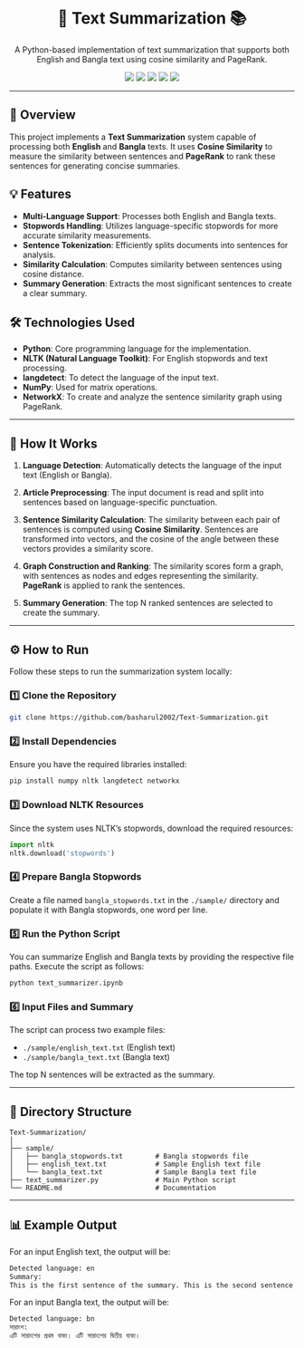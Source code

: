 <h1 align="center">📝 Text Summarization 📚</h1>

<p align="center">
  A Python-based implementation of text summarization that supports both English and Bangla text using cosine similarity and PageRank.
</p>

<p align="center">
  <img src="https://img.shields.io/badge/Python-3.x-blue" />
  <img src="https://img.shields.io/badge/NLTK-3.5-green" />
  <img src="https://img.shields.io/badge/langdetect-1.0.9-orange" />
  <img src="https://img.shields.io/badge/NumPy-1.21-lightblue" />
  <img src="https://img.shields.io/badge/NetworkX-2.6-blue" />
</p>

---

## 📖 Overview

This project implements a **Text Summarization** system capable of processing both **English** and **Bangla** texts. It uses **Cosine Similarity** to measure the similarity between sentences and **PageRank** to rank these sentences for generating concise summaries.

## 💡 Features

- **Multi-Language Support**: Processes both English and Bangla texts.
- **Stopwords Handling**: Utilizes language-specific stopwords for more accurate similarity measurements.
- **Sentence Tokenization**: Efficiently splits documents into sentences for analysis.
- **Similarity Calculation**: Computes similarity between sentences using cosine distance.
- **Summary Generation**: Extracts the most significant sentences to create a clear summary.

## 🛠️ Technologies Used

- **Python**: Core programming language for the implementation.
- **NLTK (Natural Language Toolkit)**: For English stopwords and text processing.
- **langdetect**: To detect the language of the input text.
- **NumPy**: Used for matrix operations.
- **NetworkX**: To create and analyze the sentence similarity graph using PageRank.

---

## 🚀 How It Works

1. **Language Detection**: Automatically detects the language of the input text (English or Bangla).

2. **Article Preprocessing**: The input document is read and split into sentences based on language-specific punctuation.

3. **Sentence Similarity Calculation**: The similarity between each pair of sentences is computed using **Cosine Similarity**. Sentences are transformed into vectors, and the cosine of the angle between these vectors provides a similarity score.

4. **Graph Construction and Ranking**: The similarity scores form a graph, with sentences as nodes and edges representing the similarity. **PageRank** is applied to rank the sentences.

5. **Summary Generation**: The top N ranked sentences are selected to create the summary.

---

## ⚙️ How to Run

Follow these steps to run the summarization system locally:

### 1️⃣ Clone the Repository

```bash
git clone https://github.com/basharul2002/Text-Summarization.git
```

### 2️⃣ Install Dependencies

Ensure you have the required libraries installed:
```bash
pip install numpy nltk langdetect networkx
```

### 3️⃣ Download NLTK Resources

Since the system uses NLTK’s stopwords, download the required resources:
```python
import nltk
nltk.download('stopwords')
```

### 4️⃣ Prepare Bangla Stopwords

Create a file named `bangla_stopwords.txt` in the `./sample/` directory and populate it with Bangla stopwords, one word per line.

### 5️⃣ Run the Python Script

You can summarize English and Bangla texts by providing the respective file paths. Execute the script as follows:
```python
python text_summarizer.ipynb
```

### 6️⃣ Input Files and Summary

The script can process two example files:
- `./sample/english_text.txt` (English text)
- `./sample/bangla_text.txt` (Bangla text)

The top N sentences will be extracted as the summary.

---

## 📂 Directory Structure

```
Text-Summarization/
│
├── sample/
│   ├── bangla_stopwords.txt        # Bangla stopwords file
│   ├── english_text.txt            # Sample English text file
│   └── bangla_text.txt             # Sample Bangla text file
├── text_summarizer.py              # Main Python script
└── README.md                       # Documentation
```

---

## 📊 Example Output

For an input English text, the output will be:
```bash
Detected language: en
Summary:
This is the first sentence of the summary. This is the second sentence of the summary.
```

For an input Bangla text, the output will be:
```bash
Detected language: bn
সারাংশ:
এটি সারাংশের প্রথম বাক্য। এটি সারাংশের দ্বিতীয় বাক্য।
```